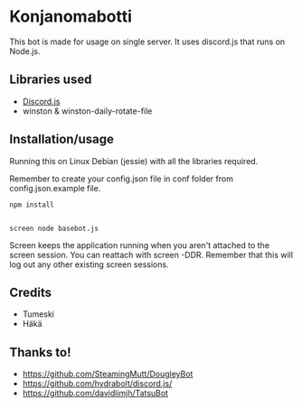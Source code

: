 # Konjanomabotti
This bot is made for usage on single server. It uses discord.js that runs on Node.js.

## Libraries used
- <a href="https://github.com/hydrabolt/discord.js/">Discord.js</a>
- winston & winston-daily-rotate-file

## Installation/usage

Running this on Linux Debian (jessie) with all the libraries required.

Remember to create your config.json file in conf folder from config.json.example file.

```
npm install


screen node basebot.js
```
Screen keeps the application running when you aren't attached to the screen session.
You can reattach with screen -DDR. Remember that this will log out any other existing screen sessions.

## Credits
- Tumeski
- Häkä

## Thanks to!
- https://github.com/SteamingMutt/DougleyBot
- https://github.com/hydrabolt/discord.js/
- https://github.com/davidlimjh/TatsuBot
